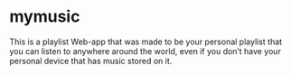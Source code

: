 # mymusic
This is a playlist Web-app that was made to be your personal playlist that you can listen to anywhere around the world, even if you don’t have your personal device that has music stored on it.
